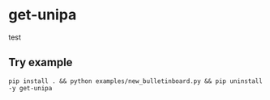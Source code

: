 # get-unipa

test

## Try example

`pip install . && python examples/new_bulletinboard.py && pip uninstall -y get-unipa`
